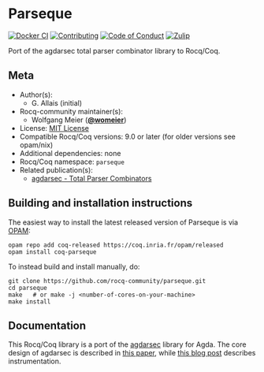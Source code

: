 <!---
This file was generated from `meta.yml`, please do not edit manually.
Follow the instructions on https://github.com/coq-community/templates to regenerate.
--->
# Parseque

[![Docker CI][docker-action-shield]][docker-action-link]
[![Contributing][contributing-shield]][contributing-link]
[![Code of Conduct][conduct-shield]][conduct-link]
[![Zulip][zulip-shield]][zulip-link]

[docker-action-shield]: https://github.com/rocq-community/parseque/actions/workflows/docker-action.yml/badge.svg?branch=master
[docker-action-link]: https://github.com/rocq-community/parseque/actions/workflows/docker-action.yml

[contributing-shield]: https://img.shields.io/badge/contributions-welcome-%23f7931e.svg
[contributing-link]: https://github.com/coq-community/manifesto/blob/master/CONTRIBUTING.md

[conduct-shield]: https://img.shields.io/badge/%E2%9D%A4-code%20of%20conduct-%23f15a24.svg
[conduct-link]: https://github.com/coq-community/manifesto/blob/master/CODE_OF_CONDUCT.md

[zulip-shield]: https://img.shields.io/badge/chat-on%20zulip-%23c1272d.svg
[zulip-link]: https://coq.zulipchat.com/#narrow/stream/237663-coq-community-devs.20.26.20users



Port of the agdarsec total parser combinator library to Rocq/Coq.

## Meta

- Author(s):
  - G. Allais (initial)
- Rocq-community maintainer(s):
  - Wolfgang Meier ([**@womeier**](https://github.com/womeier))
- License: [MIT License](LICENSE)
- Compatible Rocq/Coq versions: 9.0 or later (for older versions see opam/nix)
- Additional dependencies: none
- Rocq/Coq namespace: `parseque`
- Related publication(s):
  - [agdarsec - Total Parser Combinators](https://gallais.github.io/pdf/agdarsec18.pdf) 

## Building and installation instructions

The easiest way to install the latest released version of Parseque
is via [OPAM](https://opam.ocaml.org/doc/Install.html):

```shell
opam repo add coq-released https://coq.inria.fr/opam/released
opam install coq-parseque
```

To instead build and install manually, do:

``` shell
git clone https://github.com/rocq-community/parseque.git
cd parseque
make   # or make -j <number-of-cores-on-your-machine> 
make install
```


## Documentation

This Rocq/Coq library is a port of the [agdarsec](https://github.com/gallais/agdarsec)
library for Agda. The core design of agdarsec is described in
[this paper](https://gallais.github.io/pdf/agdarsec18.pdf), while
[this blog post](https://gallais.github.io/blog/instrumenting-agdarsec)
describes instrumentation.
